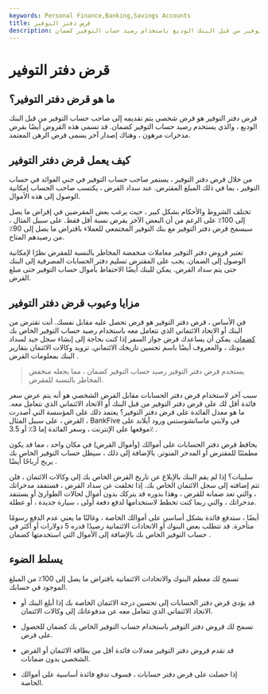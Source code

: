 ```yaml
---
keywords: Personal Finance,Banking,Savings Accounts
title: قرض دفتر التوفير
description: قرض دفتر التوفير هو قرض شخصي يتم تقديمه إلى صاحب حساب التوفير من قبل البنك الوديع باستخدام رصيد حساب التوفير كضمان.
---
```


# قرض دفتر التوفير
## ما هو قرض دفتر التوفير؟

قرض دفتر التوفير هو قرض شخصي يتم تقديمه إلى صاحب حساب التوفير من قبل البنك الوديع ، والذي يستخدم رصيد حساب التوفير كضمان. قد تسمى هذه القروض أيضًا بقرض مدخرات مرهون ، وهناك إصدار آخر يسمى قرض الرهن المعتمد.

## كيف يعمل قرض دفتر التوفير

من خلال قرض دفتر التوفير ، يستمر صاحب حساب التوفير في جني الفوائد في حساب التوفير ، بما في ذلك المبلغ المقترض. عند سداد القرض ، يكتسب صاحب الحساب إمكانية الوصول إلى هذه الأموال.

تختلف الشروط والأحكام بشكل كبير ، حيث يرغب بعض المقرضين في إقراض ما يصل إلى 100٪ على الرغم من أن البعض الآخر يقرض نسبة أقل فقط. على سبيل المثال ، سيسمح قرض دفتر التوفير مع بنك التوفير المجتمعي للعملاء باقتراض ما يصل إلى 90٪ من رصيدهم المتاح.

تعتبر قروض دفتر التوفير معاملات منخفضة المخاطر بالنسبة للمقرض نظرًا لإمكانية الوصول إلى الضمان. يجب على المقترض تسليم دفتر الحسابات المصرفية إلى البنك حتى يتم سداد القرض. يمكن للبنك أيضًا الاحتفاظ بأموال حساب التوفير حتى مبلغ القرض.

## مزايا وعيوب قرض دفتر التوفير

في الأساس ، قرض دفتر التوفير هو قرض تحصل عليه مقابل نفسك. أنت تقترض من البنك أو الاتحاد الائتماني الذي تتعامل معه باستخدام رصيد حساب التوفير الخاص بك [كضمان](/collateral). يمكن أن يساعدك قرض جواز السفر إذا كنت بحاجة إلى إنشاء سجل جيد لسداد ديونك ، والمعروف أيضًا باسم تحسين تاريخك الائتماني. تزويد وكالات الائتمان بتقارير البنك بمعلومات القرض .

> يستخدم قرض دفتر التوفير رصيد حساب التوفير كضمان ، مما يجعله منخفض المخاطر بالنسبة للمقرض.

>

سبب آخر لاستخدام قرض دفتر الحسابات مقابل القرض الشخصي هو أنه يتم عرض سعر فائدة أقل لك على قرض دفتر التوفير من قبل البنك أو الاتحاد الائتماني الذي تتعامل معه. ما هو معدل الفائدة على قرض دفتر التوفير؟ يعتمد ذلك على المؤسسة التي أصدرت القرض ، على سبيل المثال ، BankFive في ولايتي ماساتشوستس ورود آيلاند على موقعها على الإنترنت ، وسعر الفائدة إما 3٪ أو 3.5٪ .

يحافظ قرض دفتر الحسابات على أموالك (وأموال القرض) في مكان واحد ، مما قد يكون مطمئنًا للمقترض أو المدخر المتوتر. بالإضافة إلى ذلك ، سيظل حساب التوفير الخاص بك يربح أرباحًا أيضًا .

سلبيات؟ إذا لم يقم البنك بالإبلاغ عن تاريخ القرض الخاص بك إلى وكالات الائتمان ، فلن تتم إضافته إلى سجل الائتمان الخاص بك. إذا تخلفت عن سداد القرض ، فستفقد مدخراتك ، والتي تعد ضمانة للقرض ، وهذا بدوره قد يتركك بدون أموال لحالات الطوارئ أو يستنفد مدخراتك ، والتي ربما كنت تخطط لاستخدامها لدفع دفعة أولى ، سيارة جديدة ، أو عطلة.

أيضًا ، ستدفع فائدة بشكل أساسي على أموالك الخاصة ، وغالبًا ما يعني عدم الدفع رسومًا متأخرة. قد تتطلب بعض البنوك أو الاتحادات الائتمانية رصيدًا قدره 5 دولارات أو أكثر في حساب التوفير الخاص بك بالإضافة إلى الأموال التي استخدمتها كضمان .

## يسلط الضوء

تسمح لك معظم البنوك والاتحادات الائتمانية باقتراض ما يصل إلى 100٪ من المبلغ الموجود في حسابك.

- قد يؤدي قرض دفتر الحسابات إلى تحسين درجة الائتمان الخاصة بك إذا أبلغ البنك أو الاتحاد الائتماني الذي تتعامل معه عن مدفوعاتك إلى وكالات الائتمان.

- تسمح لك قروض دفتر التوفير باستخدام حساب التوفير الخاص بك كضمان للحصول على قرض.

- قد تقدم قروض دفتر التوفير معدلات فائدة أقل من بطاقة الائتمان أو القرض الشخصي بدون ضمانات.

- إذا حصلت على قرض دفتر حسابات ، فسوف تدفع فائدة أساسية على أموالك الخاصة.

